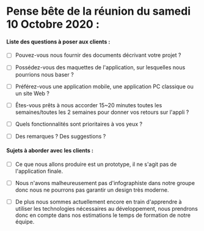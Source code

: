 # Pense bête de la réunion du samedi 10 Octobre 2020 :



#### Liste des questions à poser aux clients :

- [ ] Pouvez-vous nous fournir des documents décrivant votre projet ?
- [ ] Possédez-vous des maquettes de l'application, sur lesquelles nous pourrions nous baser ?
- [ ] Préférez-vous une application mobile, une application PC classique ou un site Web ?
- [ ] Êtes-vous prêts à nous accorder 15~20 minutes toutes les semaines/toutes les 2 semaines pour donner vos retours sur l'appli ?
- [ ] Quels fonctionnalités sont prioritaires à vos yeux ?
- [ ] Des remarques ? Des suggestions ?



#### Sujets à aborder avec les clients :

- [ ] Ce que nous allons produire est un prototype, il ne s'agit pas de l'application finale.
- [ ] Nous n'avons malheureusement pas d'infographiste dans notre groupe donc nous ne pourrons pas garantir un design très moderne.
- [ ] De plus nous sommes actuellement encore en train d'apprendre à utiliser les technologies nécessaires au développement, nous prendrons donc en compte dans nos estimations le temps de formation de notre équipe. 

